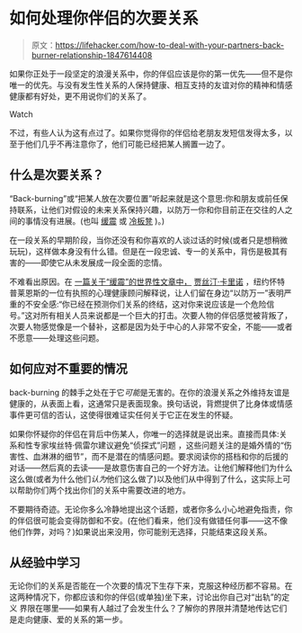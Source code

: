 # 如何处理你伴侣的次要关系

> 原文：<https://lifehacker.com/how-to-deal-with-your-partners-back-burner-relationship-1847614408>

如果你正处于一段坚定的浪漫关系中，你的伴侣应该是你的第一优先——但不是你唯一的优先。与没有发生性关系的人保持健康、相互支持的友谊对你的精神和情感健康都有好处，更不用说你们的关系了。

Watch

不过，有些人认为这有点过了。如果你觉得你的伴侣给老朋友发短信发得太多，以至于他们几乎不再注意你了，他们可能已经把某人搁置一边了。

## 什么是次要关系？

“Back-burning”或“把某人放在次要位置”听起来就是这个意思:你和朋友或前任保持联系，让他们对假设的未来关系保持兴趣，以防万一你和你目前正在交往的人之间的事情没有进展。(也叫 [缓震](https://www.refinery29.com/en-us/cushioning-dating-term-meaning) 或 [冷板凳](https://www.cosmopolitan.com/sex-love/a25846543/what-is-benching/) )。)

在一段关系的早期阶段，当你还没有和你喜欢的人谈过话的时候(或者只是想稍微玩玩)，这样做本身没有什么错。但是在一段忠诚、专一的关系中，背伤是极其有害的——即使它从未发展成一段全面的恋情。

不难看出原因。在 [一篇关于“缓震”的世界性文章中，](https://www.cosmopolitan.com/sex-love/a26849422/cushioning-meaning-definition/) [贾丝汀·卡里诺](https://www.carinocounseling.com/) ，纽约怀特普莱恩斯的一位有执照的心理健康顾问解释说，让人们留在身边“以防万一”表明严重的不安全感:“你已经在预测你们关系的终结，这对你来说应该是一个危险信号。”这对所有相关人员来说都是一个巨大的打击。次要人物的伴侣感觉被背叛了，次要人物感觉像是一个替补，这都是因为处于中心的人非常不安全，不能——或者不愿意——处理这些问题。

## 如何应对不重要的情况

back-burning 的棘手之处在于它*可能*是无害的。在你的浪漫关系之外维持友谊是健康的，从表面上看，这通常只是表面现象。换句话说，背燃提供了比身体或情感事件更可信的否认，这使得很难证实任何关于它正在发生的怀疑。

如果你怀疑你的伴侣在背后中伤某人，你唯一的选择就是说出来。直接而具体:关系和性专家埃丝特·佩雷尔建议避免“侦探式”问题 ，这些问题关注的是婚外情的“伤害性、血淋淋的细节”，而不是潜在的情感问题。要求阅读你的搭档和你的后援的对话——然后真的去读——是故意伤害自己的一个好方法。让他们解释他们为什么这么做(或者为什么他们*认为*他们这么做了)以及他们从中得到了什么，这实际上可以帮助你们两个找出你们的关系中需要改进的地方。

不要期待奇迹。无论你多么冷静地提出这个话题，或者你多么小心地避免指责，你的伴侣很可能会变得防御和不安。(在他们看来，他们没有做错任何事——这不像他们作弊，对吗？)如果说出来没用，你可能别无选择，只能结束这段关系。

## 从经验中学习

无论你们的关系是否能在一个次要的情况下生存下来，克服这种经历都不容易。在这两种情况下，你都应该和你的伴侣(或单独)坐下来，讨论出你自己对“出轨”的定义 界限在哪里——如果有人越过了会发生什么？了解你的界限并清楚地传达它们是走向健康、爱的关系的第一步。